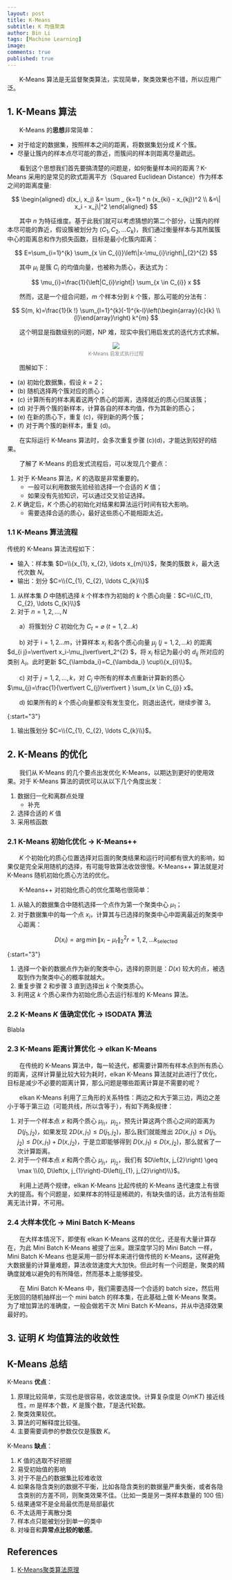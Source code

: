 ```yaml
---
layout: post
title: K-Means
subtitle: K 均值聚类
author: Bin Li
tags: [Machine Learning]
image: 
comments: true
published: true
---
```


　　K-Means 算法是无监督聚类算法，实现简单，聚类效果也不错，所以应用广泛。

## 1. K-Means 算法
　　K-Means 的**思想**非常简单：
* 对于给定的数据集，按照样本之间的距离，将数据集划分成 $K$ 个簇。
* 尽量让簇内的样本点尽可能的靠近，而簇间的样本则距离尽量疏远。

　　看到这个思想我们首先要搞清楚的问题是，如何衡量样本间的距离？K-Means 采用的是常见的欧式距离平方（Squared Euclidean Distance）作为样本之间的距离度量:

$$
\begin{aligned}
d(x_i, x_j) &= \sum _ {k=1} ^ n (x_{ki} - x_{kj})^2 \\
&=\| x_i - x_j\|^2
\end{aligned}
$$

　　其中 $n$ 为特征维度。基于此我们就可以考虑猜想的第二个部分，让簇内的样本尽可能的靠近，假设簇被划分为 $\left(C_{1}, C_{2}, \ldots C_{k}\right)$，我们通过衡量样本与其所属簇中心的距离总和作为损失函数，目标是最小化簇内距离：

$$
E=\sum_{i=1}^{k} \sum_{x \in C_{i}}\left\|x-\mu_{i}\right\|_{2}^{2}
$$

　　其中 $\mu_i$ 是簇 $C_i$ 的均值向量，也被称为质心，表达式为：

$$
\mu_{i}=\frac{1}{\left|C_{i}\right|} \sum_{x \in C_{i}} x
$$

　　然而，这是一个组合问题，$m$ 个样本分到 $k$ 个簇，那么可能的分法有：

$$
S(m, k)=\frac{1}{k !} \sum_{l=1}^{k}(-1)^{k-l}\left(\begin{array}{c}{k} \\ {l}\end{array}\right) k^{m}
$$

　　这个明显是指数级别的问题，NP 难，现实中我们用启发式的迭代方式求解。

<p align="center">
  <img width="" height="" src="/img/media/15602575855752.jpg">
</p>
<p style="margin-top:-2.5%" align="center">
    <em style="color:#808080;font-style:normal;font-size:80%;">K-Means 启发式执行过程</em>
</p>

　　图解如下：
* (a) 初始化数据集，假设 $k=2$；
* (b) 随机选择两个簇对应的质心；
* (c) 计算所有的样本离着这两个质心的距离，选择就近的质心归属该簇；
* (d) 对于两个簇的新样本，计算各自的样本均值，作为其新的质心；
* (e) 在新的质心下，重复 (c)，得到新的两个簇；
* (f) 对于两个簇的新样本，重复 (d)。

　　在实际运行 K-Means 算法时，会多次重复步骤 (c)(d)，才能达到较好的结果。

　　了解了 K-Means 的启发式流程后，可以发现几个要点：
1. 对于 K-Means 算法，$K$ 的选取是非常重要的。
    * 一般可以利用数据先验经验选择一个合适的 $K$ 值；
    * 如果没有先验知识，可以通过交叉验证选择。
2. $K$ 确定后，$K$ 个质心的初始化对结果和算法运行时间有较大影响。
    * 需要选择合适的质心，最好这些质心不能相距太近。

### 1.1 K-Means 算法流程

传统的 K-Means 算法流程如下：
* 输入：样本集 $D=\\{x_{1}, x_{2}, \ldots x_{m}\\}$，聚类的簇数 $k$，最大迭代次数 $N$。
* 输出：划分 $C=\\{C_{1}, C_{2}, \ldots C_{k}\\}$

1. 从样本集 $D$ 中随机选择 $k$ 个样本作为初始的 $k$ 个质心向量：$C=\\{C_{1}, C_{2}, \ldots C_{k}\\}$
2. 对于 $n=1,2, \dots, N$

　　a）将簇划分 $C$ 初始化为 $C_{t}=\varnothing$ ($t=1,2 \ldots k$)

　　b) 对于 $\mathrm{i}=1,2 \ldots \mathrm{m}$，计算样本 $x_i$ 和各个质心向量 $\mu_j$ ($j=1,2, \ldots k$) 的距离 $d_{i j}=\vert\vert x_i-\mu_j\vert\vert_2^{2} $，将 $x_i$ 标记为最小的 $d_{ij}$ 所对应的类别 $\lambda_i$。此时更新 $C_{\lambda_i}=C_{\lambda_i} \cup\\{x_{i}\\}$。

　　c) 对于 $j=1,2, \dots, k$，对 $C_j$ 中所有的样本点重新计算新的质心 $\mu_{j}=\frac{1}{\vert\vert C_{j}\vert\vert } \sum_{x \in C_{j}} x$。

　　d) 如果所有的 $k$ 个质心向量都没有发生变化，则退出迭代，继续步骤 3。

{:start="3"}

1. 输出簇划分 $C=\\{C_{1}, C_{2}, \ldots C_{k}\\}$。

## 2. K-Means 的优化
　　我们从 K-Means 的几个要点出发优化 K-Means，以期达到更好的使用效果。对于 K-Means 算法的调优可以从以下几个角度出发：
1. 数据归一化和离群点处理
    * 补充
2. 选择合适的 $K$ 值
3. 采用核函数


### 2.1 K-Means 初始化优化 $\rightarrow$ K-Means++
　　$K$ 个初始化的质心位置选择对后面的聚类结果和运行时间都有很大的影响，如果仅是完全采用随机的选择，有可能导致算法收敛很慢。K-Means++ 算法就是对 K-Means 随机初始化质心方法的优化。

　　K-Means++ 对初始化质心的优化策略也很简单：
1. 从输入的数据集合中随机选择一个点作为第一个聚类中心 $\mu_1$；
2. 对于数据集中的每一个点 $x_i$，计算其与已选择的聚类中心中距离最近的聚类中心距离：

$$
D\left(x_{i}\right)=\arg \min \left\|x_{i}-\mu_{r}\right\|_{2}^{2} r=1,2, \ldots k_{\text {selected}}
$$

{:start="3"}

1. 选择一个新的数据点作为新的聚类中心，选择的原则是：$D(x)$ 较大的点，被选取到作为聚类中心的概率就越大。
2. 重复步骤 2 和步骤 3 直到选择出 $k$ 个聚类质心。
3. 利用这 $k$ 个质心来作为初始化质心去运行标准的 K-Means 算法。

### 2.2 K-Means $K$ 值确定优化 $\rightarrow$ ISODATA 算法
Blabla

### 2.3 K-Means 距离计算优化 $\rightarrow$ elkan K-Means
　　在传统的 K-Means 算法中，每一轮迭代，都需要计算所有样本点到所有质心的距离，这样计算量比较大较为耗时，elkan K-Means 算法就对此进行了优化，目标是减少不必要的距离计算，那么问题是哪些距离计算是不需要的呢？

　　elkan K-Means 利用了三角形的关系特性：两边之和大于第三边，两边之差小于等于第三边（可能共线，所以含等于），有如下两条规律：

1. 对于一个样本点 $x$ 和两个质心 $\mu_{j_1}$，$\mu_{j_2}$，预先计算这两个质心之间的距离为 $D\left(j_{1}, j_{2}\right)$，如果发现 $2D\left(x, j_{1}\right) \leq D\left(j_{1}, j_{2}\right)$，那么我们就能推出 $2D\left(x, j_{1}\right) \leq D\left(j_{1}, j_{2}\right) \leq D\left(x, j_{1}\right) + D\left(x, j_{2}\right)$，于是立即能够得到 $D\left(x, j_{1}\right) \leq D\left(x, j_{2}\right)$，那么就省了一次计算距离。
2. 对于一个样本点 $x$ 和两个质心 $\mu_{j_1}$，$\mu_{j_2}$，我们有 $D\left(x, j_{2}\right) \geq \max \\{0, D\left(x, j_{1}\right)-D\left(j_{1}, j_{2}\right)\\}$。

　　利用上述两个规律，elkan K-Means 比起传统的 K-Means 迭代速度上有很大的提高。有个问题是，如果样本的特征是稀疏的，有缺失值的话，此方法有些距离无法计算，不可用。


### 2.4 大样本优化 $\rightarrow$ Mini Batch K-Means
　　在大样本情况下，即使有 elkan K-Means 这样的优化，还是有大量计算存在，为此 Mini Batch K-Means 被提了出来。跟深度学习的 Mini Batch 一样，Mini Batch K-Means 也是采用一部分样本来进行做传统的 K-Means，这样避免大数据量的计算量难题，算法收敛速度大大加快。但此时有一个问题是，聚类的精确度就难以避免的有所降低，然而基本上能够接受。

　　在 Mini Batch K-Means 中，我们需要选择一个合适的 batch size，然后用 无放回的随机抽样出一个 mini batch 的样本集，在此基础上做 K-Means 聚类。为了增加算法的准确度，一般会做若干次 Mini Batch K-Means，并从中选择效果最好的。


## 3. 证明 $K$ 均值算法的收敛性


## K-Means 总结
K-Means **优点**：
1. 原理比较简单，实现也是很容易，收敛速度快。计算复杂度是 $O(mKT)$ 接近线性，$m$ 是样本个数，$K$ 是簇个数，$T$是迭代轮数。
2. 聚类效果较优。
3. 算法的可解释度比较强。
4. 主要需要调参的参数仅仅是簇数 $K$。

K-Means **缺点**：
1. $K$ 值的选取不好把握
2. 易受初始值的影响
3. 对于不是凸的数据集比较难收敛
4. 如果各隐含类别的数据不平衡，比如各隐含类别的数据量严重失衡，或者各隐含类别的方差不同，则聚类效果不佳。（比如一类是另一类样本数量的 100 倍）
5. 结果通常不是全局最优而是局部最优
6. 不太适用于离散分类
7. 样本点只能被划分到单一的类中
8. 对噪音和**异常点比较的敏感**。

## References
1. [K-Means聚类算法原理](https://www.cnblogs.com/pinard/p/6164214.html)